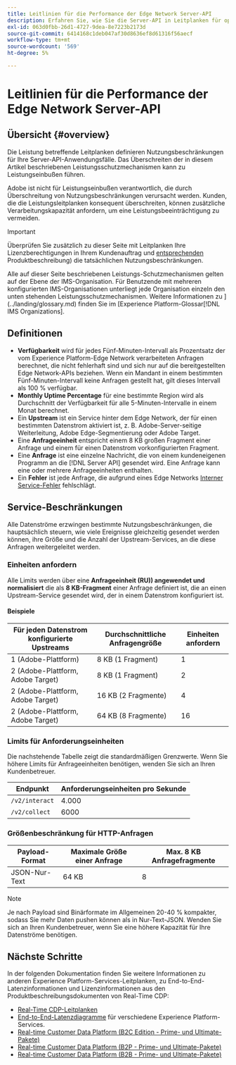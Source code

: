```yaml
---
title: Leitlinien für die Performance der Edge Network Server-API
description: Erfahren Sie, wie Sie die Server-API in Leitplanken für optimale Leistung verwenden.
exl-id: 063d0fbb-26d1-4727-9dea-8e7223b2173d
source-git-commit: 6414168c1deb047af30d8636ef8d61316f56aecf
workflow-type: tm+mt
source-wordcount: '569'
ht-degree: 5%

---
```



# Leitlinien für die Performance der Edge Network Server-API

## Übersicht {#overview}

Die Leistung betreffende Leitplanken definieren Nutzungsbeschränkungen für Ihre Server-API-Anwendungsfälle. Das Überschreiten der in diesem Artikel beschriebenen Leistungsschutzmechanismen kann zu Leistungseinbußen führen.

Adobe ist nicht für Leistungseinbußen verantwortlich, die durch Überschreitung von Nutzungsbeschränkungen verursacht werden. Kunden, die die Leistungsleitplanken konsequent überschreiten, können zusätzliche Verarbeitungskapazität anfordern, um eine Leistungsbeeinträchtigung zu vermeiden.

>[!IMPORTANT]
>
>Überprüfen Sie zusätzlich zu dieser Seite mit Leitplanken Ihre Lizenzberechtigungen in Ihrem Kundenauftrag und [ entsprechenden ](https://helpx.adobe.com/de/legal/product-descriptions.html)Produktbeschreibung) die tatsächlichen Nutzungsbeschränkungen.

Alle auf dieser Seite beschriebenen Leistungs-Schutzmechanismen gelten auf der Ebene der IMS-Organisation. Für Benutzende mit mehreren konfigurierten IMS-Organisationen unterliegt jede Organisation einzeln den unten stehenden Leistungsschutzmechanismen. Weitere Informationen zu ](../landing/glossary.md) finden Sie im [Experience Platform-Glossar[!DNL IMS Organizations].

## Definitionen

* **Verfügbarkeit** wird für jedes Fünf-Minuten-Intervall als Prozentsatz der vom Experience Platform-Edge Network verarbeiteten Anfragen berechnet, die nicht fehlerhaft sind und sich nur auf die bereitgestellten Edge Network-APIs beziehen. Wenn ein Mandant in einem bestimmten Fünf-Minuten-Intervall keine Anfragen gestellt hat, gilt dieses Intervall als 100 % verfügbar.
* **Monthly Uptime Percentage** für eine bestimmte Region wird als Durchschnitt der Verfügbarkeit für alle 5-Minuten-Intervalle in einem Monat berechnet.
* Ein **Upstream** ist ein Service hinter dem Edge Network, der für einen bestimmten Datenstrom aktiviert ist, z. B. Adobe-Server-seitige Weiterleitung, Adobe Edge-Segmentierung oder Adobe Target.
* Eine **Anfrageeinheit** entspricht einem 8 KB großen Fragment einer Anfrage und einem für einen Datenstrom vorkonfigurierten Fragment.
* Eine **Anfrage** ist eine einzelne Nachricht, die von einem kundeneigenen Programm an die [!DNL Server API] gesendet wird. Eine Anfrage kann eine oder mehrere Anfrageeinheiten enthalten.
* Ein **Fehler** ist jede Anfrage, die aufgrund eines Edge Networks [Interner Service-Fehler](error-handling.md) fehlschlägt.

## Service-Beschränkungen

Alle Datenströme erzwingen bestimmte Nutzungsbeschränkungen, die hauptsächlich steuern, wie viele Ereignisse gleichzeitig gesendet werden können, ihre Größe und die Anzahl der Upstream-Services, an die diese Anfragen weitergeleitet werden.

### Einheiten anfordern

Alle Limits werden über eine **Anfrageeinheit (RU)) angewendet und normalisiert** die als **8 KB-Fragment** einer Anfrage definiert ist, die an einen Upstream-Service gesendet wird, der in einem Datenstrom konfiguriert ist.

#### Beispiele

| Für jeden Datenstrom konfigurierte Upstreams | Durchschnittliche Anfragengröße | Einheiten anfordern |
| --- | --- | --- |
| 1 (Adobe-Plattform) | 8 KB (1 Fragment) | 1 |
| 2 (Adobe-Plattform, Adobe Target) | 8 KB (1 Fragment) | 2 |
| 2 (Adobe-Plattform, Adobe Target) | 16 KB (2 Fragmente) | 4 |
| 2 (Adobe-Plattform, Adobe Target) | 64 KB (8 Fragmente) | 16 |

### Limits für Anforderungseinheiten

Die nachstehende Tabelle zeigt die standardmäßigen Grenzwerte. Wenn Sie höhere Limits für Anfrageeinheiten benötigen, wenden Sie sich an Ihren Kundenbetreuer.

| Endpunkt | Anforderungseinheiten pro Sekunde |
| --- | --- |
| `/v2/interact` | 4.000 |
| `/v2/collect` | 6000 |

### Größenbeschränkung für HTTP-Anfragen

| Payload-Format | Maximale Größe einer Anfrage | Max. 8 KB Anfragefragmente |
| --- | --- | --- |
| JSON-Nur-Text | 64 KB | 8 |


>[!NOTE]
>
>Je nach Payload sind Binärformate im Allgemeinen 20-40 % kompakter, sodass Sie mehr Daten pushen können als in Nur-Text-JSON. Wenden Sie sich an Ihren Kundenbetreuer, wenn Sie eine höhere Kapazität für Ihre Datenströme benötigen.

## Nächste Schritte

In der folgenden Dokumentation finden Sie weitere Informationen zu anderen Experience Platform-Services-Leitplanken, zu End-to-End-Latenzinformationen und Lizenzinformationen aus den Produktbeschreibungsdokumenten von Real-Time CDP:

* [Real-Time CDP-Leitplanken](/help/rtcdp/guardrails/overview.md)
* [End-to-End-Latenzdiagramme](https://experienceleague.adobe.com/docs/blueprints-learn/architecture/architecture-overview/deployment/guardrails.html?lang=en#end-to-end-latency-diagrams) für verschiedene Experience Platform-Services.
* [Real-time Customer Data Platform (B2C Edition - Prime- und Ultimate-Pakete)](https://helpx.adobe.com/de/legal/product-descriptions/real-time-customer-data-platform-b2c-edition-prime-and-ultimate-packages.html)
* [Real-time Customer Data Platform (B2P - Prime- und Ultimate-Pakete)](https://helpx.adobe.com/legal/product-descriptions/real-time-customer-data-platform-b2p-edition-prime-and-ultimate-packages.html)
* [Real-time Customer Data Platform (B2B - Prime- und Ultimate-Pakete)](https://helpx.adobe.com/legal/product-descriptions/real-time-customer-data-platform-b2b-edition-prime-and-ultimate-packages.html)
